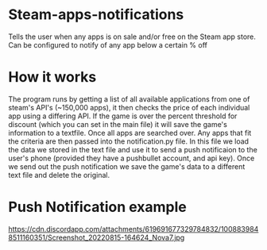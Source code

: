 # Steam-apps-notifications
Tells the user when any apps is on sale and/or free on the Steam app store. Can be configured to notify of any app below a certain % off

# How it works
The program runs by getting a list of all available applications from one of steam's API's (~150,000 apps), it then checks the price of each individual app using a differing
API. If the game is over the percent threshold for discount (which you can set in the main file) it will save the game's information to a textfile. Once all apps are searched
over. Any apps that fit the criteria are then passed into the notification.py file. In this file we load the data we stored in the text file and use it to send a push
notificaion to the user's phone (provided they have a pushbullet account, and api key). Once we send out the push notification we save the game's data to a different text file
and delete the original. 

# Push Notification example
https://cdn.discordapp.com/attachments/619691677329784832/1008839848511160351/Screenshot_20220815-164624_Nova7.jpg
